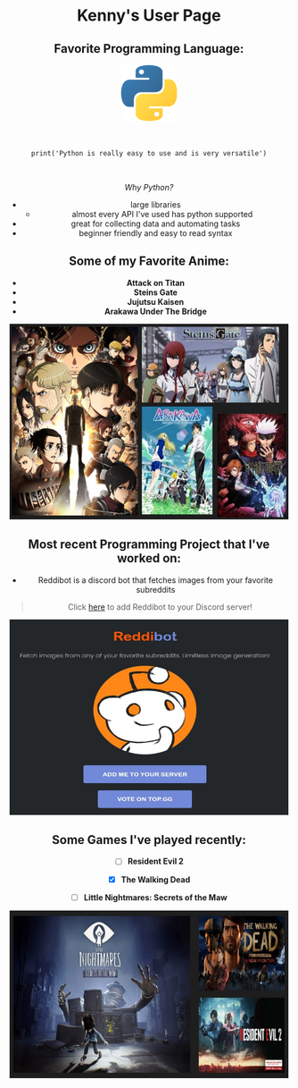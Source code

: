 <div align="center">

# Kenny's User Page

## Favorite Programming Language:

<p align="center">
  <img width="100" height="100" src="images/python_logo.png">
</p>
</br>

`print('Python is really easy to use and is very versatile')`

</br>

_Why Python?_

- large libraries
  - almost every API I've used has python supported
- great for collecting data and automating tasks
- beginner friendly and easy to read syntax

## Some of my Favorite Anime:

- **Attack on Titan**
- **Steins Gate**
- **Jujutsu Kaisen**
- **Arakawa Under The Bridge**

<p align="center">
  <img width="500" height="350" src="images/fav_anime.jpg">
</p>

## Most recent Programming Project that I've worked on:

- Reddibot is a discord bot that fetches images from your favorite subreddits

> Click [here](https://www.reddibot.me/) to add Reddibot to your Discord server!

<p align="center">
  <img width="500" height="350" src="images/reddibot.jpg">
</p>

## Some Games I've played recently:

- [ ] **Resident Evil 2**

- [x] **The Walking Dead**

- [ ] **Little Nightmares: Secrets of the Maw**
<p align="center">
  <img width="500" height="300" src="images/fav_games.jpg">
</p>
</div>
